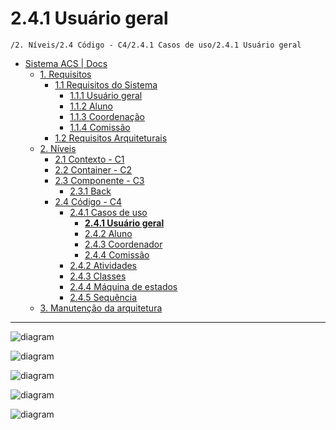 # 2.4.1 Usuário geral

`/2. Níveis/2.4 Código - C4/2.4.1 Casos de uso/2.4.1 Usuário geral`

* [Sistema ACS | Docs](../../../../README.md)
  * [1. Requisitos](../../../../1.%20Requisitos/README.md)
    * [1.1 Requisitos do Sistema](../../../../1.%20Requisitos/1.1%20Requisitos%20do%20Sistema/README.md)
      * [1.1.1 Usuário geral](../../../../1.%20Requisitos/1.1%20Requisitos%20do%20Sistema/1.1.1%20Usu%C3%A1rio%20geral/README.md)
      * [1.1.2 Aluno](../../../../1.%20Requisitos/1.1%20Requisitos%20do%20Sistema/1.1.2%20Aluno/README.md)
      * [1.1.3 Coordenação](../../../../1.%20Requisitos/1.1%20Requisitos%20do%20Sistema/1.1.3%20Coordena%C3%A7%C3%A3o/README.md)
      * [1.1.4 Comissão](../../../../1.%20Requisitos/1.1%20Requisitos%20do%20Sistema/1.1.4%20Comiss%C3%A3o/README.md)
    * [1.2 Requisitos Arquiteturais](../../../../1.%20Requisitos/1.2%20Requisitos%20Arquiteturais/README.md)
  * [2. Níveis](../../../../2.%20N%C3%ADveis/README.md)
    * [2.1 Contexto - C1](../../../../2.%20N%C3%ADveis/2.1%20Contexto%20-%20C1/README.md)
    * [2.2 Container - C2](../../../../2.%20N%C3%ADveis/2.2%20Container%20-%20C2/README.md)
    * [2.3 Componente - C3](../../../../2.%20N%C3%ADveis/2.3%20Componente%20-%20C3/README.md)
      * [2.3.1 Back](../../../../2.%20N%C3%ADveis/2.3%20Componente%20-%20C3/2.3.1%20Back/README.md)
    * [2.4 Código - C4](../../../../2.%20N%C3%ADveis/2.4%20C%C3%B3digo%20-%20C4/README.md)
      * [2.4.1 Casos de uso](../../../../2.%20N%C3%ADveis/2.4%20C%C3%B3digo%20-%20C4/2.4.1%20Casos%20de%20uso/README.md)
        * [**2.4.1 Usuário geral**](../../../../2.%20N%C3%ADveis/2.4%20C%C3%B3digo%20-%20C4/2.4.1%20Casos%20de%20uso/2.4.1%20Usu%C3%A1rio%20geral/README.md)
        * [2.4.2 Aluno](../../../../2.%20N%C3%ADveis/2.4%20C%C3%B3digo%20-%20C4/2.4.1%20Casos%20de%20uso/2.4.2%20Aluno/README.md)
        * [2.4.3 Coordenador](../../../../2.%20N%C3%ADveis/2.4%20C%C3%B3digo%20-%20C4/2.4.1%20Casos%20de%20uso/2.4.3%20Coordenador/README.md)
        * [2.4.4 Comissão](../../../../2.%20N%C3%ADveis/2.4%20C%C3%B3digo%20-%20C4/2.4.1%20Casos%20de%20uso/2.4.4%20Comiss%C3%A3o/README.md)
      * [2.4.2 Atividades](../../../../2.%20N%C3%ADveis/2.4%20C%C3%B3digo%20-%20C4/2.4.2%20Atividades/README.md)
      * [2.4.3 Classes](../../../../2.%20N%C3%ADveis/2.4%20C%C3%B3digo%20-%20C4/2.4.3%20Classes/README.md)
      * [2.4.4 Máquina de estados](../../../../2.%20N%C3%ADveis/2.4%20C%C3%B3digo%20-%20C4/2.4.4%20M%C3%A1quina%20de%20estados/README.md)
      * [2.4.5 Sequência](../../../../2.%20N%C3%ADveis/2.4%20C%C3%B3digo%20-%20C4/2.4.5%20Sequ%C3%AAncia/README.md)
  * [3. Manutenção da arquitetura](../../../../3.%20Manuten%C3%A7%C3%A3o%20da%20arquitetura/README.md)

---

![diagram](https://www.plantuml.com/plantuml/svg/0/fLHDZzCm4Br7odyOTYzms6gvXgfQ2L74RTNLtf2YgJDjBHmxZ6rW-JUSEF47kFQFuOzabMnRgQAdZEUzUJDZF-NEEcJdMmMhPNrx-nPMX4h-H0Q13Lh71hv912kjenRBufNRKKjWEnIaS5qMzelK7JAsWC8PVd1FYW2_apKjbKLPL8_Mxt-nDF2H65K5QC5RZo5JRsC6hXtzSDLQ-S2l7dAZHEkRJWXbmIGSwctemlJLIokTgJTU2sbq40jbLwibX4skokBr9ss99KE3ZNbk-oQIP4RgXDGz4kM7cizQXmr0cBPJv79HpDH3PapjYFT_J9DPuI13FCOTATeOJGaV3cD2M5EgXAPe35dIEqnGYiRG-m_t2H3KJGRV_ss9-v5z3DDYzqoanOu28zz7Gq2w8QRzxtxoWP6lPQp9FiyGlkFq6YNtdN88OrJ8e9ENpk44VLmcn6yWZZVrnCtDujGJ7HA77G-HT363ZMBYOCEo21oOpGwWQoKrLLl6ftVFzeCAvdEfXV8DBHQn-EYCIMxYbNF4JalrXhfCP73TPIh9dPT991UVTxildWJciraquCdYS0Y6jh7uM6bswFzKnxcpWyyP_5YrtvotybqO8VoDo-8V)

![diagram](https://www.plantuml.com/plantuml/svg/0/bLDBJiCm4Dr7oXs6TWEBXWfOXIhgXYAshLXNqtIQMZXsyGSejq4SXOjXJvB-9AIoI3IUz_7BZ3As3etpjOJfP3uStW0rnMsQNBWrrGHsWoL9NAI9VH5gWmPhmD9fCtDRIO3lP7LDQP8c-RFrFrz6Q5XgiC8wgZ47jE2jnzZkE_fm-K9wfXig7QegU1XwzS8Af-ShhqgX5Seewqqd429TXpJXkUj5qUMKK8fFD21r9THLv775u8Do9a1l0hlxcT3MWV2aB1bX89o4P8oh0yIIMhUgM9tQFceT4ZDUSHdW6KdYr0PyZL1gvH1QYmwPSvVTPXYksK-e8ORUiPE6XNO_ts6M53zGhrOxujwh6-nWK7HJE6mrhl4DMLOSQA4lXQAyChYzt-q4SXYDX2gbNr9Hf0aRmYZBkgH_gyA1rD8Ugvhvm5cgbiifJsO6PuNj8aO7Nkc_LRpkirJZa3hyCMdo2m00)

![diagram](https://www.plantuml.com/plantuml/svg/0/bP9DJiCm48NtaNA7eTsKHQDks8GgwgeIsrHq6qsTQMlLiOj_W78Rn8A3v68uVv2eGOATP_pypVEpLyQYjguGaAwpnU8k36xiaGe2SqP60dTXO4vSdb5Z0SYiqXjx4GJuGaOL50PX43yQLxvhhY1NOBYnL60CQC0PXrLxQkdLnZlXl3pUz0IjU23Gn2pAWn-XwSbnmwtAzauohYIAwj0aNOCtEgb6pr92mTzGmpDflkSCoy_oGzrMkgx3K7dXWpI-rc3LYMIzpvjELdTgsDQpyXvhG6lsiY6rE_53xNGjTRPjzRfAeqvfO4vdRKYLWIwl-JmPkkyL44N9q3fC1PSK7pHUxhzpX1YMIowPS3aboJLXv3f_ulZVqBvPRNA4ucUDTFip_-5wXBICeklqu7USBqZcfZ6_yal_ryFW2m00)

![diagram](https://www.plantuml.com/plantuml/svg/0/ZLBBJiCm4Bn7oZyixQKSMd8YKgYYSgd4DOXpj4sshLN7BbuRwESW3dn8VmpReQWF3bKELcPdnZChpzYYiQwJKCthBBjFankxfew0jzYGn4MQy4QeBHhi01khpRFTIG9y9zOTfKcQ52_izfz6Q6Wri61B7HQ038uT1dXewSCM2-aytL1ZKQsyWw5N9rXONI-TQeHMA8DeKCt1vxZBidmGt4UFqf910qngZRU1KirZqD6JOZBYTmAeh5ZrX0ZKFN31K_hjc1L-FQUYnct_kIS_qljUGiQ9w94w8Y5ZGynUgq4AjO4MVRlUR_-z__ABeIFRGAd3l8vOA7dOr7XS7jh50oQJygGD3BsQYfN1tSFVLg60wLIeHhgMol9I6YfU9JoFaVTUUVGwwNnjZ5vwrlWQSVXcf5h_CjFa1m00)

![diagram](https://www.plantuml.com/plantuml/svg/0/bLBBJiCm4Bn7oZyixQKScZet6gge2574jGYkrTRPjXQE7Va1bB_XM_WndD14RH1IELcxCxEpE_BSEZJEbnAMYnLZLt4KHnTkHoM1hP2Jn7KSsHUXAZHO0dAdpQFRIm9y8wjBYgFioVglJoCqt9D1cG5QyDPZtHawUdVPMlh0CyGTgcsG3fOB25uJngOJbh91RJgwrSfw6RQ1Yin6oCjwpdBHx3IwAqID55Xesm7J0DnKkEq3AGl0imWhIF5n0hvspLNJh0SKWWkjJcZOzZhMWx9an8432A6Ya8PquU9MHSsEloIMr0uR0jTg8qo977LzSPlHU9otTpOFp9BavxwX58gohS7zTPSZP32RXO9KOVEy9qdPEP9ZKJ-H_rdsWZhVV0f9afyazgTMA2vzGGVZb3NAeoZF4SRHFFY7Nnv7tm00)

